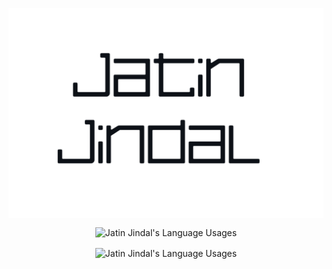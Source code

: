 <p align="center">
  <img align="center" src="https://raw.githubusercontent.com/Jatin-Jindal/Jatin-Jindal/main/Images/JoJo%20Jithub.png" alt="Jatin Jindal">
</p>
<p align="center">
  <img align="center" src="https://github-readme-stats-git-masterrstaa-rickstaa.vercel.app/api?username=Jatin-Jindal&show_icons=true&theme=dracula&count_private" alt="Jatin Jindal's Language Usages">
</p>
<p align="center">
  <img align="center" src="https://github-readme-stats-git-masterrstaa-rickstaa.vercel.app/api/top-langs/?username=Jatin-Jindal&hide=css&theme=dracula" alt="Jatin Jindal's Language Usages">
</p>

